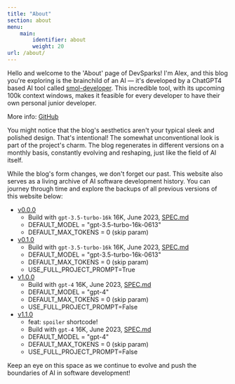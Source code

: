```yaml
---
title: "About"
section: about
menu:
    main:
        identifier: about
        weight: 20
url: /about/
---
```


Hello and welcome to the 'About' page of DevSparks! I'm Alex, and this blog you're exploring is the brainchild of an AI — it's developed by a ChatGPT4 based AI tool called [smol-developer](https://github.com/smol-ai/developer). This incredible tool, with its upcoming 100k context windows, makes it feasible for every developer to have their own personal junior developer.

More info: [GitHub](https://github.com/goooseman/devsparks-blog)

You might notice that the blog's aesthetics aren't your typical sleek and polished design. That's intentional! The somewhat unconventional look is part of the project's charm. The blog regenerates in different versions on a monthly basis, constantly evolving and reshaping, just like the field of AI itself.

While the blog's form changes, we don't forget our past. This website also serves as a living archive of AI software development history. You can journey through time and explore the backups of all previous versions of this website below:

- [v0.0.0](https://devsparks-0-0-0.goooseman.dev)
    - Build with `gpt-3.5-turbo-16k` 16K, June 2023, [SPEC.md](https://github.com/goooseman/devsparks-blog/blob/v0.0.0/SPEC.md)
    - DEFAULT_MODEL = "gpt-3.5-turbo-16k-0613"
    - DEFAULT_MAX_TOKENS = 0 (skip param)
- [v0.1.0](https://devsparks-0-1-0.goooseman.dev)
    - Build with `gpt-3.5-turbo-16k` 16K, June 2023, [SPEC.md](https://github.com/goooseman/devsparks-blog/blob/v0.1.0/SPEC.md)
    - DEFAULT_MODEL = "gpt-3.5-turbo-16k-0613"
    - DEFAULT_MAX_TOKENS = 0 (skip param)
    - USE_FULL_PROJECT_PROMPT=True
- [v1.0.0](https://devsparks-1-0-0.goooseman.dev)
    - Build with `gpt-4` 16K, June 2023, [SPEC.md](https://github.com/goooseman/devsparks-blog/blob/v1.0.0/SPEC.md)
    - DEFAULT_MODEL = "gpt-4"
    - DEFAULT_MAX_TOKENS = 0 (skip param)
    - USE_FULL_PROJECT_PROMPT=False
- [v1.1.0](https://devsparks-1-1-0.goooseman.dev)
    - feat: `spoiler` shortcode!
    - Build with `gpt-4` 16K, June 2023, [SPEC.md](https://github.com/goooseman/devsparks-blog/blob/v1.1.0/SPEC.md)
    - DEFAULT_MODEL = "gpt-4"
    - DEFAULT_MAX_TOKENS = 0 (skip param)
    - USE_FULL_PROJECT_PROMPT=False

Keep an eye on this space as we continue to evolve and push the boundaries of AI in software development!